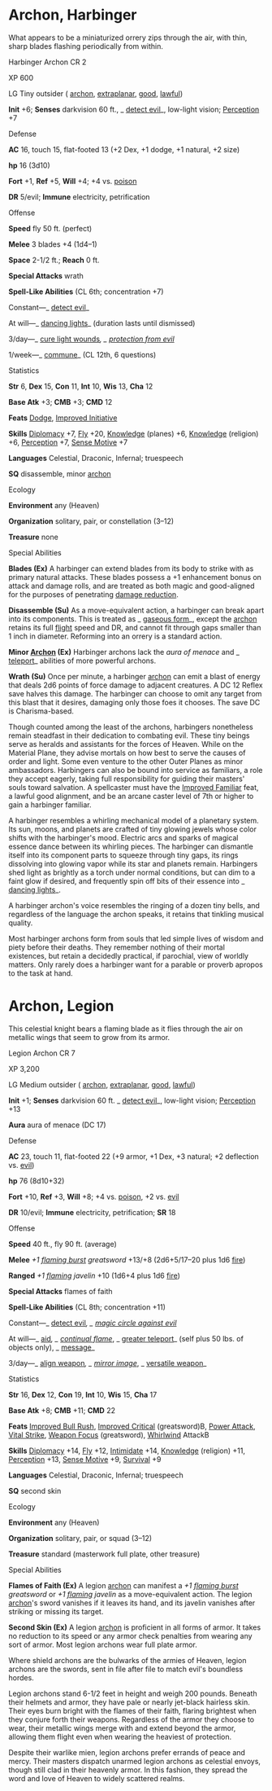# Archon, Harbinger

What appears to be a miniaturized orrery zips through the air, with thin, sharp blades flashing periodically from within.

Harbinger Archon CR 2

XP 600

LG Tiny outsider ( [archon](/pathfinderRPG/prd/monsters/creatureTypes.html#_archon-subtype), [extraplanar](/pathfinderRPG/prd/monsters/creatureTypes.html#_extraplanar-subtype), [good](/pathfinderRPG/prd/monsters/creatureTypes.html#_good-subtype), [lawful](/pathfinderRPG/prd/monsters/creatureTypes.html#_lawful-subtype))

**Init** +6; **Senses** darkvision 60 ft., _ [detect evil](/pathfinderRPG/prd/spells/detectEvil.html#_detect-evil)_, low-light vision; [Perception](/pathfinderRPG/prd/skills/perception.html#_perception) +7

Defense

**AC** 16, touch 15, flat-footed 13 (+2 Dex, +1 dodge, +1 natural, +2 size)

**hp** 16 (3d10)

**Fort** +1, **Ref** +5, **Will** +4; +4 vs. [poison](/pathfinderRPG/prd/monsters/universalMonsterRules.html#_poison-(ex-or-su))

**DR** 5/evil; **Immune** electricity, petrification

Offense

**Speed** fly 50 ft. (perfect)

**Melee** 3 blades +4 (1d4–1)

**Space** 2-1/2 ft.; **Reach** 0 ft.

**Special Attacks** wrath

**Spell-Like Abilities** (CL 6th; concentration +7)

Constant—_ [detect evil](/pathfinderRPG/prd/spells/detectEvil.html#_detect-evil)_

At will—_ [dancing lights](/pathfinderRPG/prd/spells/dancingLights.html#_dancing-lights)_ (duration lasts until dismissed)

3/day—_ [cure light wounds](/pathfinderRPG/prd/spells/cureLightWounds.html#_cure-light-wounds)_, _ [protection from evil](/pathfinderRPG/prd/spells/protectionFromEvil.html#_protection-from-evil)_

1/week—_ [commune](/pathfinderRPG/prd/spells/commune.html#_commune)_ (CL 12th, 6 questions)

Statistics

**Str** 6, **Dex** 15, **Con** 11, **Int** 10, **Wis** 13, **Cha** 12

**Base Atk** +3; **CMB** +3; **CMD** 12

**Feats** [Dodge](/pathfinderRPG/prd/feats.html#_dodge), [Improved Initiative](/pathfinderRPG/prd/feats.html#_improved-initiative)

**Skills** [Diplomacy](/pathfinderRPG/prd/skills/diplomacy.html#_diplomacy) +7, [Fly](/pathfinderRPG/prd/skills/fly.html#_fly) +20, [Knowledge](/pathfinderRPG/prd/skills/knowledge.html#_knowledge) (planes) +6, [Knowledge](/pathfinderRPG/prd/skills/knowledge.html#_knowledge) (religion) +6, [Perception](/pathfinderRPG/prd/skills/perception.html#_perception) +7, [Sense Motive](/pathfinderRPG/prd/skills/senseMotive.html#_sense-motive) +7

**Languages** Celestial, Draconic, Infernal; truespeech

**SQ** disassemble, minor [archon](/pathfinderRPG/prd/monsters/creatureTypes.html#_archon-subtype)

Ecology

**Environment** any (Heaven)

**Organization** solitary, pair, or constellation (3–12)

**Treasure** none

Special Abilities

**Blades (Ex)** A harbinger can extend blades from its body to strike with as primary natural attacks. These blades possess a +1 enhancement bonus on attack and damage rolls, and are treated as both magic and good-aligned for the purposes of penetrating [damage reduction](/pathfinderRPG/prd/monsters/universalMonsterRules.html#_damage-reduction-(ex-or-su)).

**Disassemble (Su)** As a move-equivalent action, a harbinger can break apart into its components. This is treated as _ [gaseous form](/pathfinderRPG/prd/spells/gaseousForm.html#_gaseous-form)_, except the [archon](/pathfinderRPG/prd/monsters/creatureTypes.html#_archon-subtype) retains its full [flight](/pathfinderRPG/prd/monsters/universalMonsterRules.html#_flight-(ex,-sp,-or-su)) speed and DR, and cannot fit through gaps smaller than 1 inch in diameter. Reforming into an orrery is a standard action.

**Minor [Archon](/pathfinderRPG/prd/monsters/creatureTypes.html#_archon-subtype) (Ex)** Harbinger archons lack the _aura of menace_ and _ [teleport](/pathfinderRPG/prd/spells/teleport.html#_teleport)_ abilities of more powerful archons.

**Wrath (Su)** Once per minute, a harbinger [archon](/pathfinderRPG/prd/monsters/creatureTypes.html#_archon-subtype) can emit a blast of energy that deals 2d6 points of force damage to adjacent creatures. A DC 12 Reflex save halves this damage. The harbinger can choose to omit any target from this blast that it desires, damaging only those foes it chooses. The save DC is Charisma-based.

Though counted among the least of the archons, harbingers nonetheless remain steadfast in their dedication to combating evil. These tiny beings serve as heralds and assistants for the forces of Heaven. While on the Material Plane, they advise mortals on how best to serve the causes of order and light. Some even venture to the other Outer Planes as minor ambassadors. Harbingers can also be bound into service as familiars, a role they accept eagerly, taking full responsibility for guiding their masters' souls toward salvation. A spellcaster must have the [Improved Familiar](/pathfinderRPG/prd/feats.html#_improved-familiar) feat, a lawful good alignment, and be an arcane caster level of 7th or higher to gain a harbinger familiar.

A harbinger resembles a whirling mechanical model of a planetary system. Its sun, moons, and planets are crafted of tiny glowing jewels whose color shifts with the harbinger's mood. Electric arcs and sparks of magical essence dance between its whirling pieces. The harbinger can dismantle itself into its component parts to squeeze through tiny gaps, its rings dissolving into glowing vapor while its star and planets remain. Harbingers shed light as brightly as a torch under normal conditions, but can dim to a faint glow if desired, and frequently spin off bits of their essence into _ [dancing lights](/pathfinderRPG/prd/spells/dancingLights.html#_dancing-lights)_.

A harbinger archon's voice resembles the ringing of a dozen tiny bells, and regardless of the language the archon speaks, it retains that tinkling musical quality.

Most harbinger archons form from souls that led simple lives of wisdom and piety before their deaths. They remember nothing of their mortal existences, but retain a decidedly practical, if parochial, view of worldly matters. Only rarely does a harbinger want for a parable or proverb apropos to the task at hand.

# Archon, Legion

This celestial knight bears a flaming blade as it flies through the air on metallic wings that seem to grow from its armor.

Legion Archon CR 7

XP 3,200

LG Medium outsider ( [archon](/pathfinderRPG/prd/monsters/creatureTypes.html#_archon-subtype), [extraplanar](/pathfinderRPG/prd/monsters/creatureTypes.html#_extraplanar-subtype), [good](/pathfinderRPG/prd/monsters/creatureTypes.html#_good-subtype), [lawful](/pathfinderRPG/prd/monsters/creatureTypes.html#_lawful-subtype))

**Init** +1; **Senses** darkvision 60 ft. _ [detect evil](/pathfinderRPG/prd/spells/detectEvil.html#_detect-evil)_, low-light vision; [Perception](/pathfinderRPG/prd/skills/perception.html#_perception) +13

**Aura** aura of menace (DC 17)

Defense

**AC** 23, touch 11, flat-footed 22 (+9 armor, +1 Dex, +3 natural; +2 deflection vs. [evil](/pathfinderRPG/prd/monsters/creatureTypes.html#_evil-subtype))

**hp** 76 (8d10+32)

**Fort** +10, **Ref** +3, **Will** +8; +4 vs. [poison](/pathfinderRPG/prd/monsters/universalMonsterRules.html#_poison-(ex-or-su)), +2 vs. [evil](/pathfinderRPG/prd/monsters/creatureTypes.html#_evil-subtype)

**DR** 10/evil; **Immune** electricity, petrification; **SR** 18

Offense

**Speed** 40 ft., fly 90 ft. (average)

**Melee** _+1 [flaming burst](/pathfinderRPG/prd/magicItems/weapons.html#_weapons-flaming-burst) greatsword_ +13/+8 (2d6+5/17–20 plus 1d6 [fire](/pathfinderRPG/prd/monsters/creatureTypes.html#_fire-subtype))

**Ranged** _+1 [flaming](/pathfinderRPG/prd/magicItems/weapons.html#_weapons-flaming) javelin_ +10 (1d6+4 plus 1d6 [fire](/pathfinderRPG/prd/monsters/creatureTypes.html#_fire-subtype))

**Special Attacks** flames of faith

**Spell-Like Abilities** (CL 8th; concentration +11)

Constant—_ [detect evil](/pathfinderRPG/prd/spells/detectEvil.html#_detect-evil)_, _ [magic circle against evil](/pathfinderRPG/prd/spells/magicCircleAgainstEvil.html#_magic-circle-against-evil)_

At will—_ [aid](/pathfinderRPG/prd/spells/aid.html#_aid)_, _ [continual flame](/pathfinderRPG/prd/spells/continualFlame.html#_continual-flame)_, _ [greater teleport](/pathfinderRPG/prd/spells/teleport.html#_teleport-greater)_ (self plus 50 lbs. of objects only), _ [message](/pathfinderRPG/prd/spells/message.html#_message)_

3/day—_ [align weapon](/pathfinderRPG/prd/spells/alignWeapon.html#_align-weapon)_, _ [mirror image](/pathfinderRPG/prd/spells/mirrorImage.html#_mirror-image)_, _ [versatile weapon](/pathfinderRPG/prd/advanced/spells/versatileWeapon.html#_versatile-weapon)_

Statistics

**Str** 16, **Dex** 12, **Con** 19, **Int** 10, **Wis** 15, **Cha** 17

**Base Atk** +8; **CMB** +11; **CMD** 22

**Feats** [Improved Bull Rush](/pathfinderRPG/prd/feats.html#_improved-bull-rush), [Improved Critical](/pathfinderRPG/prd/feats.html#_improved-critical) (greatsword)B, [Power Attack](/pathfinderRPG/prd/feats.html#_power-attack), [Vital Strike](/pathfinderRPG/prd/feats.html#_vital-strike), [Weapon Focus](/pathfinderRPG/prd/feats.html#_weapon-focus) (greatsword), [Whirlwind](/pathfinderRPG/prd/monsters/universalMonsterRules.html#_whirlwind) AttackB

**Skills** [Diplomacy](/pathfinderRPG/prd/skills/diplomacy.html#_diplomacy) +14, [Fly](/pathfinderRPG/prd/skills/fly.html#_fly) +12, [Intimidate](/pathfinderRPG/prd/skills/intimidate.html#_intimidate) +14, [Knowledge](/pathfinderRPG/prd/skills/knowledge.html#_knowledge) (religion) +11, [Perception](/pathfinderRPG/prd/skills/perception.html#_perception) +13, [Sense Motive](/pathfinderRPG/prd/skills/senseMotive.html#_sense-motive) +9, [Survival](/pathfinderRPG/prd/skills/survival.html#_survival) +9

**Languages** Celestial, Draconic, Infernal; truespeech

**SQ** second skin

Ecology

**Environment** any (Heaven)

**Organization** solitary, pair, or squad (3–12)

**Treasure** standard (masterwork full plate, other treasure)

Special Abilities

**Flames of Faith (Ex)** A legion [archon](/pathfinderRPG/prd/monsters/creatureTypes.html#_archon-subtype) can manifest a _+1 [flaming burst](/pathfinderRPG/prd/magicItems/weapons.html#_weapons-flaming-burst) greatsword_ or _+1 [flaming](/pathfinderRPG/prd/magicItems/weapons.html#_weapons-flaming) javelin_ as a move-equivalent action. The legion [archon](/pathfinderRPG/prd/monsters/creatureTypes.html#_archon-subtype)'s sword vanishes if it leaves its hand, and its javelin vanishes after striking or missing its target.

**Second Skin (Ex)** A legion [archon](/pathfinderRPG/prd/monsters/creatureTypes.html#_archon-subtype) is proficient in all forms of armor. It takes no reduction to its speed or any armor check penalties from wearing any sort of armor. Most legion archons wear full plate armor.

Where shield archons are the bulwarks of the armies of Heaven, legion archons are the swords, sent in file after file to match evil's boundless hordes.

Legion archons stand 6-1/2 feet in height and weigh 200 pounds. Beneath their helmets and armor, they have pale or nearly jet-black hairless skin. Their eyes burn bright with the flames of their faith, flaring brightest when they conjure forth their weapons. Regardless of the armor they choose to wear, their metallic wings merge with and extend beyond the armor, allowing them flight even when wearing the heaviest of protection.

Despite their warlike mien, legion archons prefer errands of peace and mercy. Their masters dispatch unarmed legion archons as celestial envoys, though still clad in their heavenly armor. In this fashion, they spread the word and love of Heaven to widely scattered realms.

